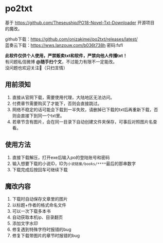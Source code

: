 # po2txt

基于 https://github.com/Theseuship/PO18-Novel-Txt-Downloader 开源项目的魔改。

github下载：https://github.com/onizakimei/po2txt/releases/latest/<br/>
蓝奏云下载：https://wws.lanzouw.com/b036t738h 密码:fsfl

<b>此软件仅供个人使用，严禁贩卖txt和软件，严禁向他人传播txt！</b>
<br/>
有问题私信微博 <b>@随手扫个文</b>，不过能力有限不一定能改。
<br/>
没问题也欢迎关注🥰（只扫言情）

## 用前须知
1. 直接从官网下载，需要使用代理，大陆地区无法访问。
2. 付费章节需要购买了才能下，否则会直接跳过。
3. 网络不稳定的话可能会下载到一半失败，请删掉已下载的txt后再重新下载，否则会直接下到同一个txt里。
4. 若章节含有图片，会在同一目录下自动创建文件夹保存，可事后对照图片名查看。

## 使用方法
1. 直接下载解压，打开exe后输入po的登陆账号和密码
2. 输入想要下载的小说ID，ID为`小说链接/books/****`最后的那串数字
3. 下载完成后按回车可继续下载

## 魔改内容
1. 下载时自动保存文章里的图片
2. 以标题+作者的格式命名文件
3. 可以一次下载多本书
4. 自动获取本机ip、目录翻页
5. 添加文字水印
6. 修复遇到特殊字符时报错的bug
7. 修复下载带图片的章节时报错的bug